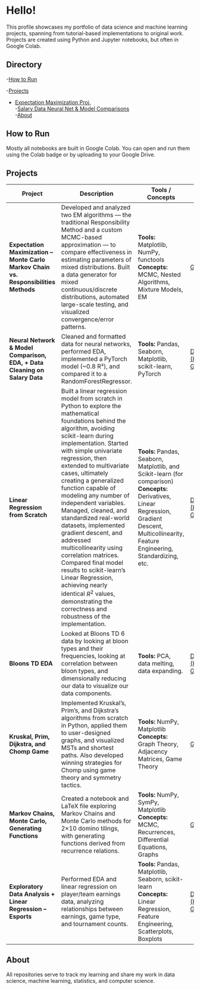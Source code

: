 # Hello! 

This profile showcases my portfolio of data science and machine learning projects, spanning from tutorial-based implementations to original work. Projects are created using Python and Jupyter notebooks, but often in Google Colab.

## Directory


-[How to Run](#how-to-run) 

-[Projects](#projects)  
  - [Expectation Maximization Proj.](#expectation-maximization---monte-carlo-markov-chain-vs-responsibilities-methods)  
  -[Salary Data Neural Net & Model Comparisons](#neural-network--model-comparison-eda--data-cleaning-on-salary-data)  
-[About](#about)



## How to Run

Mostly all notebooks are built in Google Colab. You can open and run them using the Colab badge or by uploading to your Google Drive.

## Projects

| Project | Description | Tools / Concepts | Links |
|---------|-------------|------------------|------------------|
| **Expectation Maximization – Monte Carlo Markov Chain vs. Responsibilities Methods** | Developed and analyzed two EM algorithms — the traditional Responsibility Method and a custom MCMC-based approximation — to compare effectiveness in estimating parameters of mixed distributions. Built a data generator for mixed continuous/discrete distributions, automated large-scale testing, and visualized convergence/error patterns. | **Tools:** Matplotlib, NumPy, functools<br>**Concepts:** MCMC, Nested Algorithms, Mixture Models, EM | [GitHub](https://github.com/NoahDPJ03/EM)
| **Neural Network & Model Comparison, EDA, + Data Cleaning on Salary Data** | Cleaned and formatted data for neural networks, performed EDA, implemented a PyTorch model (~0.8 R²), and compared it to a RandomForestRegressor. | **Tools:** Pandas, Seaborn, Matplotlib, scikit-learn, PyTorch | [Dataset (Kaggle)](https://www.kaggle.com/datasets/mohithsairamreddy/salary-data) [GitHub](https://github.com/NoahDPJ03/Neural-Net-Salary-Data) 
| **Linear Regression from Scratch** | Built a linear regression model from scratch in Python to explore the mathematical foundations behind the algorithm, avoiding scikit-learn during implementation. Started with simple univariate regression, then extended to multivariate cases, ultimately creating a generalized function capable of modeling any number of independent variables. Managed, cleaned, and standardized real-world datasets, implemented gradient descent, and addressed multicollinearity using correlation matrices. Compared final model results to scikit-learn’s Linear Regression, achieving nearly identical $R^2$ values, demonstrating the correctness and robustness of the implementation. | **Tools:** Pandas, Seaborn, Matplotlib, and Scikit-learn (for comparison)<br>**Concepts:** Derivatives, Linear Regression, Gradient Descent, Multicollinearity, Feature Engineering, Standardizing, etc. | [Dataset (Kaggle)](https://www.kaggle.com/datasets/bismasajjad/global-ai-job-market-and-salary-trends-2025) [GitHub](https://github.com/NoahDPJ03/Linear-Regression-from-Scratch) 
| **Bloons TD EDA** | Looked at Bloons TD 6 data by looking at bloon types and their frequencies, looking at correlation between bloon types, and dimensionally reducing our data to visualize our data components. | **Tools:** PCA, data melting, data expanding. | [Dataset (Kaggle)](https://www.kaggle.com/datasets/brandonconrady/bloons-tower-defense-6-rounds-1140) [GitHub](https://github.com/NoahDPJ03/Bloons-TD-Analysis/tree/main)
| **Kruskal, Prim, Dijkstra, and Chomp Game** | Implemented Kruskal’s, Prim’s, and Dijkstra’s algorithms from scratch in Python, applied them to user-designed graphs, and visualized MSTs and shortest paths. Also developed winning strategies for Chomp using game theory and symmetry tactics. | **Tools:** NumPy, Matplotlib<br>**Concepts:** Graph Theory, Adjacency Matrices, Game Theory | [GitHub](https://github.com/NoahDPJ03/KrusPrimDijkChomp)
| **Markov Chains, Monte Carlo, Generating Functions** | Created a notebook and LaTeX file exploring Markov Chains and Monte Carlo methods for 2×10 domino tilings, with generating functions derived from recurrence relations. | **Tools:** NumPy, SymPy, Matplotlib<br>**Concepts:** MCMC, Recurrences, Differential Equations, Graphs | [GitHub](https://github.com/NoahDPJ03/Markov_MonteCarlo_GF)
| **Exploratory Data Analysis + Linear Regression – Esports** | Performed EDA and linear regression on player/team earnings data, analyzing relationships between earnings, game type, and tournament counts. | **Tools:** Pandas, Matplotlib, Seaborn, scikit-learn<br>**Concepts:** Linear Regression, Feature Engineering, Scatterplots, Boxplots | [Dataset (Kaggle)](https://www.kaggle.com/datasets/jackdaoud/esports-earnings-for-players-teams-by-game) [GitHub](https://github.com/NoahDPJ03/EDA-Esports-Earnings)

## About

All repositories serve to track my learning and share my work in data science, machine learning, statistics, and computer science.

